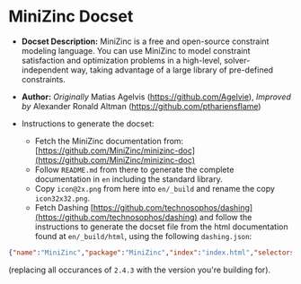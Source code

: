 MiniZinc Docset
=======================

- __Docset Description:__
MiniZinc is a free and open-source constraint modeling language. You can use MiniZinc to model constraint satisfaction and optimization problems in a high-level, solver-independent way, taking advantage of a large library of pre-defined constraints.

- __Author:__ *Originally* Matias Agelvis (https://github.com/Agelvie), *Improved by* Alexander Ronald Altman (https://github.com/pthariensflame)

- Instructions to generate the docset:
    - Fetch the MiniZinc documentation from: [https://github.com/MiniZinc/minizinc-doc](https://github.com/MiniZinc/minizinc-doc)
    - Follow `README.md` from there to generate the complete documentation in `en` including the standard library.
	- Copy `icon@2x.png` from here into `en/_build` and rename the copy `icon32x32.png`.
    - Fetch Dashing [https://github.com/technosophos/dashing](https://github.com/technosophos/dashing) and follow the instructions to generate the docset file from the html documentation found at `en/_build/html`, using the following `dashing.json`:

```json
{"name":"MiniZinc","package":"MiniZinc","index":"index.html","selectors":{"title":{"type":"Guide","regexp":"\\s*— The MiniZinc Handbook 2.4.3","replacement":""},"h1":{"type":"Section","regexp":"\\s*¶","replacement":""},"h2":{"type":"Section","regexp":"\\s*¶","replacement":""},"h3":{"type":"Section","regexp":"\\s*¶","replacement":""},"h4":{"type":"Section","regexp":"\\s*¶","replacement":""},"h5":{"type":"Section","regexp":"\\s*¶","replacement":""},"h6":{"type":"Section","regexp":"\\s*¶","replacement":""},"dt code.descname":"Option","div.highlight pre":[{"requiretext":"^annotation","type":"Annotation","regexp":"^annotation'?([^()':\\s]+)'?(\\((?:.|\\n|\\r)+)?","replacement":"$1","matchpath":"lib.*\\.html"},{"requiretext":"^(?:predicate|test)","type":"Procedure","regexp":"^(?:predicate|test)'?([^()':\\s]+)'?\\((?:.|\\n|\\r)+","replacement":"$1","matchpath":"lib.*\\.html"},{"requiretext":"^function","type":"Function","regexp":"^function[^()':]*:'?([^()':\\s]+)'?\\((?:.|\\n|\\r)+","replacement":"$1","matchpath":"lib.*\\.html"},{"requiretext":"^opt","type":"Global","regexp":"^opt[^()':]*:'?([^()':\\s]+)'?","replacement":"$1","matchpath":"lib.*\\.html"}]},"ignore":["Index — The MiniZinc Handbook 2.4.3","Index","Symbols","A","B","C","D","E","F","G","H","I","J","K","L","M","N","O","P","Q","R","S","T","U","V","W","X","Y","Z","Parameters","Functions and Predicates"],"icon32x32":"../icon32x32.png","allowJS":true,"ExternalURL":"https://www.minizinc.org/doc-2.4.3/en"}
```

(replacing all occurances of `2.4.3` with the version you're building for).
